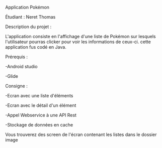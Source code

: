 Application Pokémon 


Étudiant : Neret Thomas 



Description du projet : 

L'application consiste en l'affichage d'une liste de Pokémon sur lesquels l'utilisateur pourras clicker pour voir les informations de ceux-ci. cette application fus codé en Java.


Prérequis :

-Android studio 

-Glide 




Consigne :

-Ecran avec une liste d'éléments

-Ecran avec le détail d'un élément

-Appel Webservice à une API Rest

-Stockage de données en cache




Vous trouverez des screen de l'écran contenant les listes dans le dossier image


